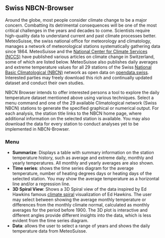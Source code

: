 ## Swiss NBCN-Browser

Around the globe, most people consider climate change to be a major concern. Combatting its detrimental consequences will be one of the most critical challenges in the years and decades to come. Scientists require high-quality data to understand current and past climate processes better. MeteoSuisse, the swiss national office for meteorology and climatology, manages a network of meteorological stations systematically gathering data since 1864. MeteoSuisse and the [National Center for Climate Services (NCCS)](https://www.nccs.admin.ch/nccs/de/home.html) have published various articles on climate change in Switzerland, some of which are listed below. MeteoSuisse also publishes daily averages and extreme temperature values for all 29 stations of the Swiss [National Basic Climatological (NBCN)](https://www.meteoswiss.admin.ch/weather/measurement-systems/land-based-stations/swiss-national-basic-climatological-network.html) network as open data on [opendata.swiss](https://opendata.swiss/de/organization/bundesamt-fur-meteorologie-und-klimatologie-meteoschweiz). Interested parties may freely download this rich and continually updated dataset and conduct their own studies.

NBCN Browser intends to offer interested persons a tool to explore the daily temperature dataset mentioned above using various techniques. Select a menu command and one of the 29 available Climatological network (Swiss NBCN) stations to generate the specified graphical or numerical output. For each analysis, the station title links to the NBCN home page, where additional information on the selected station is available. You may also download the data for every station to conduct analyses yet to be implemented in NBCN-Browser.

### Menu
- **Summarize**: Displays a table with summary information on the station temperature history, such as average and extreme daily, monthly and yearly temperatures. All monthly and yearly averages are also shown.
- **Time series**: shows the time series diagram for the average temperature, number of heating degrees days or heating days of the selected station. You may show the average temperature as a horizontal line and/or a regression line.
- **3D Spiral View**: Shows a 3D Spiral view of the data inspired by Ed Hawkins famous [climate spiral](https://www.climate-lab-book.ac.uk/spirals/) visualization of Ed Hawkins. The user may select between showing the average monthly temperature or differences from the monthly climate normal, calculated as monthly averages for the period before 1900. The 3D plot is interactive and different angles provide different insights into the data, which is less evident from the time series diagram. 
- **Data**: allows the user to select a range of years and shows the daily temperature data from MeteoSuisse. 